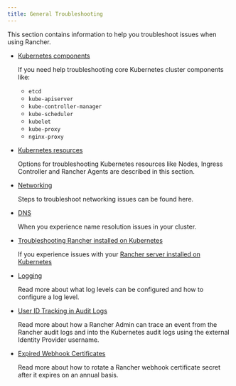 ```yaml
---
title: General Troubleshooting
---
```


<head>
  <link rel="canonical" href="https://ranchermanager.docs.rancher.com/troubleshooting/general-troubleshooting"/>
</head>

This section contains information to help you troubleshoot issues when using Rancher.

- [Kubernetes components](../pages-for-subheaders/kubernetes-components.md)

    If you need help troubleshooting core Kubernetes cluster components like:
    * `etcd`
    * `kube-apiserver`
    * `kube-controller-manager`
    * `kube-scheduler`
    * `kubelet`
    * `kube-proxy`
    * `nginx-proxy`

- [Kubernetes resources](other-troubleshooting-tips/kubernetes-resources.md)

    Options for troubleshooting Kubernetes resources like Nodes, Ingress Controller and Rancher Agents are described in this section.

- [Networking](other-troubleshooting-tips/networking.md)

    Steps to troubleshoot networking issues can be found here.

- [DNS](other-troubleshooting-tips/dns.md)

    When you experience name resolution issues in your cluster.

- [Troubleshooting Rancher installed on Kubernetes](other-troubleshooting-tips/rancher-ha.md)

    If you experience issues with your [Rancher server installed on Kubernetes](../pages-for-subheaders/install-upgrade-on-a-kubernetes-cluster.md)

- [Logging](other-troubleshooting-tips/logging.md)

    Read more about what log levels can be configured and how to configure a log level.

- [User ID Tracking in Audit Logs](other-troubleshooting-tips/user-id-tracking-in-audit-logs.md)

    Read more about how a Rancher Admin can trace an event from the Rancher audit logs and into the Kubernetes audit logs using the external Identity Provider username.

- [Expired Webhook Certificates](other-troubleshooting-tips/expired-webhook-certificate-rotation.md)  

    Read more about how to rotate a Rancher webhook certificate secret after it expires on an annual basis.
